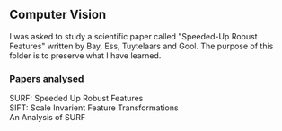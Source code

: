 ## Computer Vision

I was asked to study a scientific paper called "Speeded-Up Robust Features" written by Bay, Ess, Tuytelaars
and Gool. The purpose of this folder is to preserve what I have learned.

### Papers analysed

SURF: Speeded Up Robust Features  
SIFT: Scale Invarient Feature Transformations  
An Analysis of SURF  